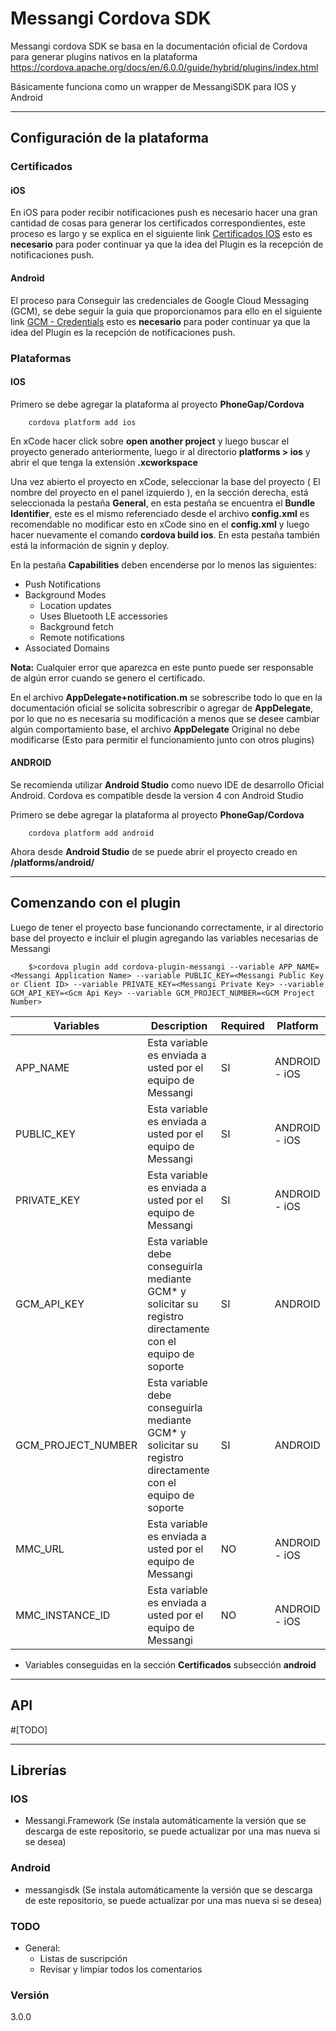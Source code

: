 # Messangi Cordova SDK

Messangi cordova SDK se basa en la documentación oficial de Cordova para generar plugins nativos en la plataforma https://cordova.apache.org/docs/en/6.0.0/guide/hybrid/plugins/index.html

Básicamente funciona como un wrapper de MessangiSDK para IOS y Android

----------
## Configuración de la plataforma

### Certificados
#### iOS
En iOS para poder recibir notificaciones push es necesario hacer una gran cantidad de cosas para generar los certificados correspondientes, este proceso es largo y se explica en el siguiente link [Certificados IOS](https://www.messangi.com/documentation/doku.php?id=sdk:ios_certs) esto es **necesario** para poder continuar ya que la idea del Plugin es la recepción de notificaciones push.

#### Android
El proceso para Conseguir las credenciales de Google Cloud Messaging (GCM), se debe seguir la guia que proporcionamos para ello en el siguiente link [GCM - Credentials](https://www.messangi.com/documentation/doku.php?id=sdk:android_keys) esto es **necesario** para poder continuar ya que la idea del Plugin es la recepción de notificaciones push.

### Plataformas

#### IOS
Primero se debe agregar la plataforma al proyecto **PhoneGap/Cordova** 

```
    cordova platform add ios
```
En xCode hacer click sobre **open another project** y luego buscar el proyecto generado anteriormente, luego ir al directorio **platforms > ios** y abrir el que tenga la extensión **.xcworkspace**

Una vez abierto el proyecto en xCode, seleccionar la base del proyecto ( El nombre del proyecto en el panel izquierdo ), en la sección derecha, está seleccionada la pestaña **General**, en esta pestaña se encuentra el **Bundle Identifier**, este es el mismo referenciado desde el archivo **config.xml** es recomendable no modificar esto en xCode sino en el **config.xml** y luego hacer nuevamente el comando **cordova build ios**. En esta pestaña también está la información de signin y deploy.

En la pestaña **Capabilities** deben encenderse por lo menos las siguientes: 

- Push Notifications
- Background Modes
	- Location updates
	- Uses Bluetooth LE accessories
	- Background fetch
	- Remote notifications
- Associated Domains 	

**Nota:** Cualquier error que aparezca en este punto puede ser responsable de algún error cuando se genero el certificado.


En el archivo **AppDelegate+notification.m** se sobrescribe todo lo que en la documentación oficial se solicita sobrescribir o agregar de **AppDelegate**, por lo que no es necesaria su modificación a menos que se desee cambiar algún comportamiento base, el archivo **AppDelegate** Original no debe modificarse (Esto para permitir el funcionamiento junto con otros plugins)


#### ANDROID
Se recomienda utilizar **Android Studio** como nuevo IDE de desarrollo Oficial Android. Cordova es compatible desde la version 4 con Android Studio

Primero se debe agregar la plataforma al proyecto **PhoneGap/Cordova** 

```
    cordova platform add android
```

Ahora desde **Android Studio** de se puede abrir el proyecto creado en **<carpeta del proyecto>/platforms/android/**


----------
## Comenzando con el plugin

Luego de tener el proyecto base funcionando correctamente, ir al directorio base del proyecto e incluir el plugin agregando las variables necesarias de Messangi

```shell
	$>cordova plugin add cordova-plugin-messangi --variable APP_NAME=<Messangi Application Name> --variable PUBLIC_KEY=<Messangi Public Key or Client ID> --variable PRIVATE_KEY=<Messangi Private Key> --variable GCM_API_KEY=<Gcm Api Key> --variable GCM_PROJECT_NUMBER=<GCM Project Number>
```

|Variables|Description|Required|Platform|
|---------|-----------|--------|--------|
|APP_NAME |Esta variable es enviada a usted por el equipo de Messangi|SI|ANDROID - iOS|
|PUBLIC_KEY|Esta variable es enviada a usted por el equipo de Messangi|SI|ANDROID - iOS|
|PRIVATE_KEY|Esta variable es enviada a usted por el equipo de Messangi|SI|ANDROID - iOS|
|GCM_API_KEY|Esta variable debe conseguirla mediante GCM* y solicitar su registro directamente con el equipo de soporte|SI|ANDROID|
|GCM_PROJECT_NUMBER|Esta variable debe conseguirla mediante GCM* y solicitar su registro directamente con el equipo de soporte |SI|ANDROID|
|MMC_URL|Esta variable es enviada a usted por el equipo de Messangi|NO|ANDROID - iOS|
|MMC_INSTANCE_ID|Esta variable es enviada a usted por el equipo de Messangi|NO|ANDROID - iOS|

* Variables conseguidas en la sección **Certificados** subsección **android**


----------
## API
#[TODO]

----------
## Librerías 

### IOS
 - Messangi.Framework (Se instala automáticamente la versión que se descarga de este repositorio, se puede actualizar por una mas nueva si se desea)

### Android
 - messangisdk  (Se instala automáticamente la versión que se descarga de este repositorio, se puede actualizar por una mas nueva si se desea)

### TODO
 - General:
    - Listas de suscripción
    - Revisar y limpiar todos los comentarios

### Versión
3.0.0

